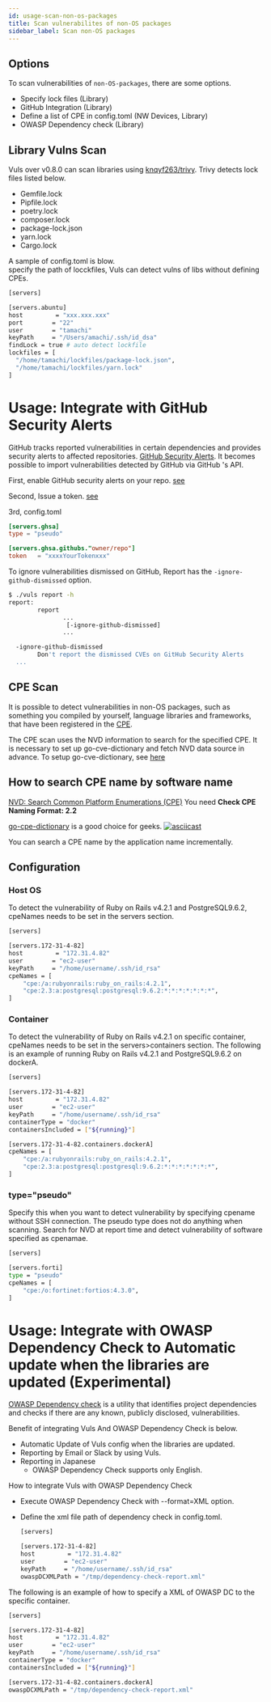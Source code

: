 ```yaml
---
id: usage-scan-non-os-packages
title: Scan vulnerabilites of non-OS packages
sidebar_label: Scan non-OS packages
---
```


## Options

To scan vulnerabilities of `non-OS-packages`, there are some options.

- Specify lock files (Library)
- GitHub Integration (Library)
- Define a list of CPE in config.toml (NW Devices, Library)
- OWASP Dependency check (Library)

## Library Vulns Scan

Vuls over v0.8.0 can scan libraries using [knqyf263/trivy](https://github.com/knqyf263/trivy).
Trivy detects lock files listed below.

- Gemfile.lock
- Pipfile.lock
- poetry.lock
- composer.lock
- package-lock.json
- yarn.lock
- Cargo.lock

A sample of config.toml is blow.  
specify the path of locckfiles, Vuls can detect vulns of libs without defining CPEs.

```bash
[servers]

[servers.abuntu]
host         = "xxx.xxx.xxx"
port        = "22"
user        = "tamachi"
keyPath     = "/Users/amachi/.ssh/id_dsa"
findLock = true # auto detect lockfile
lockfiles = [
  "/home/tamachi/lockfiles/package-lock.json",
  "/home/tamachi/lockfiles/yarn.lock"
]
```

# Usage: Integrate with GitHub Security Alerts

GitHub tracks reported vulnerabilities in certain dependencies and provides security alerts to affected repositories. [GitHub Security Alerts](https://help.github.com/articles/about-security-alerts-for-vulnerable-dependencies/).
It becomes possible to import vulnerabilities detected by GitHub via GitHub 's API.

First, enable GitHub security alerts on your repo. [see](https://help.github.com/en/github/managing-security-vulnerabilities/managing-alerts-for-vulnerable-dependencies-in-your-organization)

Second, Issue a token. [see](https://github.com/settings/tokens)

3rd, config.toml

```toml
[servers.ghsa]
type = "pseudo"

[servers.ghsa.githubs."owner/repo"]
token   = "xxxxYourTokenxxx"
```

To ignore vulnerabilities dismissed on GitHub, Report has the `-ignore-github-dismissed` option.

```bash
$ ./vuls report -h
report:
        report
               ...
                [-ignore-github-dismissed]
               ...

  -ignore-github-dismissed
        Don't report the dismissed CVEs on GitHub Security Alerts
  ...
```

## CPE Scan

It is possible to detect vulnerabilities in non-OS packages, such as something you compiled by yourself, language libraries and frameworks, that have been registered in the [CPE](https://nvd.nist.gov/cpe.cfm).

The CPE scan uses the NVD information to search for the specified CPE. It is necessary to set up go-cve-dictionary and fetch NVD data source in advance.
To setup go-cve-dictionary, see [here](https://vuls.io/docs/en/go-cve-dictionary.html#usage-go-cve-dictionary-on-different-server)

##  How to search CPE name by software name

[NVD: Search Common Platform Enumerations (CPE)](https://web.nvd.nist.gov/view/cpe/search)
You need **Check CPE Naming Format: 2.2**

[go-cpe-dictionary](https://github.com/kotakanbe/go-cpe-dictionary) is a good choice for geeks.
[![asciicast](https://asciinema.org/a/asvc87lbpad5999shqk0xvtc0.png)](https://asciinema.org/a/asvc87lbpad5999shqk0xvtc0)

You can search a CPE name by the application name incrementally.

## Configuration

### Host OS

To detect the vulnerability of Ruby on Rails v4.2.1 and PostgreSQL9.6.2, cpeNames needs to be set in the servers section.

```bash
[servers]

[servers.172-31-4-82]
host         = "172.31.4.82"
user        = "ec2-user"
keyPath     = "/home/username/.ssh/id_rsa"
cpeNames = [
    "cpe:/a:rubyonrails:ruby_on_rails:4.2.1",
    "cpe:2.3:a:postgresql:postgresql:9.6.2:*:*:*:*:*:*:*",
]
```

### Container

To detect the vulnerability of Ruby on Rails v4.2.1 on specific container, cpeNames needs to be set in the servers>containers section.
The following is an example of running Ruby on Rails v4.2.1 and PostgreSQL9.6.2 on dockerA.

```bash
[servers]

[servers.172-31-4-82]
host         = "172.31.4.82"
user        = "ec2-user"
keyPath     = "/home/username/.ssh/id_rsa"
containerType = "docker"
containersIncluded = ["${running}"]

[servers.172-31-4-82.containers.dockerA]
cpeNames = [
    "cpe:/a:rubyonrails:ruby_on_rails:4.2.1",
    "cpe:2.3:a:postgresql:postgresql:9.6.2:*:*:*:*:*:*:*",
]

```

### type="pseudo"

Specify this when you want to detect vulnerability by specifying cpename without SSH connection.
The pseudo type does not do anything when scanning.
Search for NVD at report time and detect vulnerability of software specified as cpenamae.

```bash
[servers]

[servers.forti]
type = "pseudo"
cpeNames = [
    "cpe:/o:fortinet:fortios:4.3.0",
]
```

# Usage: Integrate with OWASP Dependency Check to Automatic update when the libraries are updated (Experimental)

[OWASP Dependency check](https://www.owasp.org/index.php/OWASP_Dependency_Check) is a utility that identifies project dependencies and checks if there are any known, publicly disclosed, vulnerabilities.

Benefit of integrating Vuls And OWASP Dependency Check is below.

- Automatic Update of Vuls config when the libraries are updated.
- Reporting by Email or Slack by using Vuls.
- Reporting in Japanese
  - OWASP Dependency Check supports only English.

How to integrate Vuls with OWASP Dependency Check

- Execute OWASP Dependency Check with --format=XML option.
- Define the xml file path of dependency check in config.toml.

    ```bash
    [servers]

    [servers.172-31-4-82]
    host         = "172.31.4.82"
    user        = "ec2-user"
    keyPath     = "/home/username/.ssh/id_rsa"
    owaspDCXMLPath = "/tmp/dependency-check-report.xml"
    ```

The following is an example of how to specify a XML of OWASP DC to the specific container.

```bash
[servers]

[servers.172-31-4-82]
host         = "172.31.4.82"
user        = "ec2-user"
keyPath     = "/home/username/.ssh/id_rsa"
containerType = "docker"
containersIncluded = ["${running}"]

[servers.172-31-4-82.containers.dockerA]
owaspDCXMLPath = "/tmp/dependency-check-report.xml"

```
